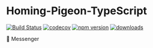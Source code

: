 # Homing-Pigeon-TypeScript

[![Build Status](https://travis-ci.com/SudoDotDog/Homing-Pigeon-TypeScript.svg?branch=master)](https://travis-ci.com/SudoDotDog/Homing-Pigeon-TypeScript)
[![codecov](https://codecov.io/gh/SudoDotDog/Homing-Pigeon-TypeScript/branch/master/graph/badge.svg)](https://codecov.io/gh/SudoDotDog/Homing-Pigeon-TypeScript)
[![npm version](https://badge.fury.io/js/homing-pigeon.svg)](https://badge.fury.io/js/homing-pigeon)
[![downloads](https://img.shields.io/npm/dm/homing-pigeon.svg)](https://www.npmjs.com/package/homing-pigeon)

:penguin: Messenger
